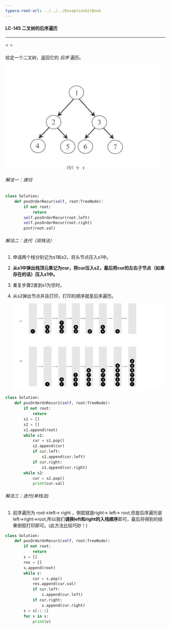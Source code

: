 ```yaml
---
typora-root-url: ../../../ExceptionGitBook
---
```


#### LC-145 二叉树的后序遍历

------

⭐ ⭐ 

给定一个二叉树，返回它的 *后序* 遍历。

![](/Img/WechatIMG30.jpeg)



###### 解法一：递归

```python
class Solution:
    def posOrderRecur(self, root:TreeNode):
        if not root:
            return
        self.posOrderRecur(root.left)
        self.posOrderRecur(root.right)
        pint(root.val)
```



###### 解法二：迭代（双栈法）

1.  申请两个栈分别记为s1和s2，将头节点压入s1中。

2.  **从s1中弹出栈顶元素记为cur，将cur压入s2，最后将cur的左右子节点（如果存在的话）压入s1中。**

3.  重复步骤2直到s1为空时。

4.  从s2弹出节点并且打印，打印的顺序就是后序遍历。

    ![二叉树的后序遍历-双栈.001](/Img/二叉树的后序遍历-双栈.001.jpeg)

```python
class Solution:
    def posOrderUnRecur1(self, root:TreeNode):
        if not root:
            return
        s1 = []
        s2 = []
        s1.append(root)
        while s1:
            cur = s1.pop()
            s2.append(cur)
            if cur.left:
                s1.append(cur.left)
            if cur.right:
                s1.append(cur.right)
        while s2:
            cur = s2.pop()
            print(cur.val)
```



###### 解法三：迭代(单栈法)

1.  前序遍历为 root->left-> right ，倒叙就是right-> left-> root,但是后序遍历是left->right->root,所以我们**调换left和right的入栈顺序**即可，最后将得到的结果倒叙打印即可。(此方法比较巧妙！)

```python
class Solution:
    def posOrderUnRecur1(self, root:TreeNode):
        if not root:
            return
        s = []
        res = []
        s.append(root)
        while s:
            cur = s.pop()
            res.append(cur.val)
            if cur.left:
                s.append(cur.left)
            if cur.right:
                s.append(cur.right)
        s = s[::-1]
        for v in s:
            print(v)
        
```


